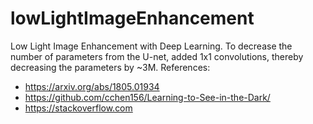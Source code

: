 # lowLightImageEnhancement
Low Light Image Enhancement with Deep Learning.
To decrease the number of parameters from the U-net, added 1x1 convolutions, thereby decreasing the parameters by ~3M.
References:
  * https://arxiv.org/abs/1805.01934
  * https://github.com/cchen156/Learning-to-See-in-the-Dark/
  * https://stackoverflow.com
